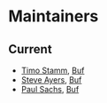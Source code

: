 Maintainers
===========

## Current
* [Timo Stamm](https://github.com/timostamm), [Buf](https://buf.build)
* [Steve Ayers](https://github.com/smaye81), [Buf](https://buf.build)
* [Paul Sachs](https://github.com/paul-sachs), [Buf](https://buf.build)

